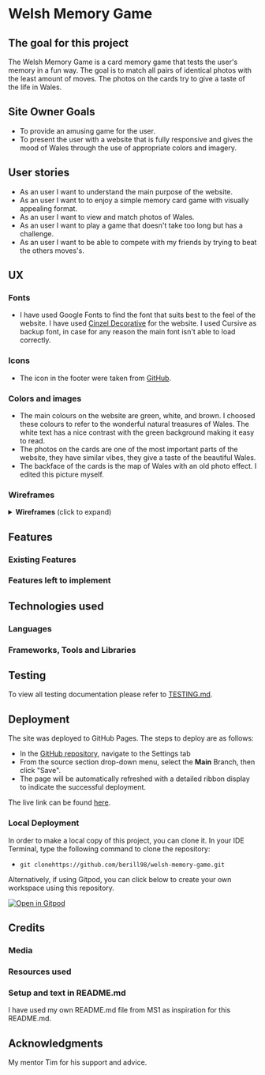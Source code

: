 # Welsh Memory Game

## The goal for this project

The Welsh Memory Game is a card memory game that tests the user's memory in a fun way. The goal is to match all pairs of identical photos with the least amount of moves. The photos on the cards try to give a taste of the life in Wales.

## Site Owner Goals

- To provide  an amusing game for the user.
- To present the user with a website that is fully responsive and gives the mood of Wales through the use of appropriate colors and imagery.

## User stories

- As an user I want to understand the main purpose of the website.
- As an user I want to to enjoy a simple memory card game with visually appealing format.
- As an user I want to view and match photos of Wales.
- As an user I want to play a game that doesn't take too long but has a challenge. 
- As an user I want to be able to compete with my friends by trying to beat the others moves's.

## UX

### Fonts

- I have used Google Fonts to find the font that suits best to the feel of the website. I have used [Cinzel Decorative](https://fonts.google.com/specimen/Cinzel+Decorative) for the website. I used Cursive as backup font, in case for any reason the main font isn't able to load correctly.

### Icons

- The icon in the footer were taken from [GitHub](https://github.com/logos).

### Colors and images

- The main colours on the website are green, white, and brown. I choosed these colours to refer to the wonderful natural treasures of Wales. The white text has a nice contrast with the green background making it easy to read.
- The photos on the cards are one of the most important parts of the website, they have similar vibes, they give a taste of the beautiful Wales.
- The backface of the cards is the map of Wales with an old photo effect. I edited this picture myself. 

### Wireframes

<details><summary><b>Wireframes</b> (click to expand)</summary>

![Hand-drawn wireframe](docs/readme_images/wireframe.jpg)

</details>

## Features
### Existing Features
### Features left to implement

## Technologies used
### Languages
### Frameworks, Tools and Libraries

## Testing

To view all testing documentation please refer to [TESTING.md](TESTING.md).

## Deployment

The site was deployed to GitHub Pages. The steps to deploy are as follows: 
  - In the [GitHub repository](https://github.com/berill98/welsh-memory-game), navigate to the Settings tab 
  - From the source section drop-down menu, select the **Main** Branch, then click "Save".
  - The page will be automatically refreshed with a detailed ribbon display to indicate the successful deployment.

  The live link can be found [here](https://berill98.github.io/welsh-memory-game/).

### Local Deployment

In order to make a local copy of this project, you can clone it. In your IDE Terminal, type the following command to clone the repository:

- `git clonehttps://github.com/berill98/welsh-memory-game.git`

Alternatively, if using Gitpod, you can click below to create your own workspace using this repository.

[![Open in Gitpod](https://gitpod.io/button/open-in-gitpod.svg)](https://gitpod.io/#https://github.com/berill98/welsh-memory-game)

## Credits

### Media
### Resources used

### Setup and text in README.md

I have used my own README.md file from MS1 as inspiration for this README.md.

## Acknowledgments

My mentor Tim for his support and advice.